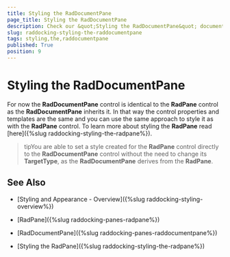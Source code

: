 ```yaml
---
title: Styling the RadDocumentPane
page_title: Styling the RadDocumentPane
description: Check our &quot;Styling the RadDocumentPane&quot; documentation article for the RadDocking WPF control.
slug: raddocking-styling-the-raddocumentpane
tags: styling,the,raddocumentpane
published: True
position: 9
---
```


# Styling the RadDocumentPane

For now the __RadDocumentPane__ control is identical to the __RadPane__ control as the __RadDocumentPane__ inherits it. In that way the control properties and templates are the same and you can use the same approach to style it as with the __RadPane__ control. To learn more about styling the __RadPane__ read [here]({%slug raddocking-styling-the-radpane%}).

>tipYou are able to set a style created for the __RadPane__ control directly to the __RadDocumentPane__ control without the need to change its __TargetType__, as the __RadDocumentPane__ derives from the __RadPane__.

## See Also

 * [Styling and Appearance - Overview]({%slug raddocking-styling-overview%})

 * [RadPane]({%slug raddocking-panes-radpane%})

 * [RadDocumentPane]({%slug raddocking-panes-raddocumentpane%})

 * [Styling the RadPane]({%slug raddocking-styling-the-radpane%})
